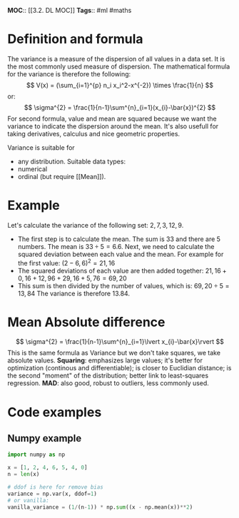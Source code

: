 **MOC**:: [[3.2. DL MOC]]
**Tags**:: #ml #maths 

# Definition and formula
The variance is a measure of the dispersion of all values in a data set. It is the most commonly used measure of dispersion.
The mathematical formula for the variance is therefore the following:
$$
V(x) = (\sum_{i=1}^{p} n_i x_i^2-x^{-2}) \times \frac{1}{n}
$$
or:
$$
\sigma^{2} = \frac{1}{n-1}\sum^{n}_{i=1}(x_{i}-\bar{x})^{2}
$$
For second formula, value and mean are squared because we want the variance to indicate the dispersion around the mean. It's also usefull for taking derivatives, calculus and nice geometric properties.

Variance is suitable for
- any distribution.
Suitable data types:
- numerical
- ordinal (but require [[Mean]]).

# Example
Let's calculate the variance of the following set: $2, 7, 3, 12, 9$.
- The first step is to calculate the mean. The sum is 33 and there are 5 numbers. The mean is $33 ÷ 5 =6.6$. Next, we need to calculate the squared deviation between each value and the mean. For example for the first value: $(2-6,6)^2 = 21,16$
- The squared deviations of each value are then added together: $21,16 + 0,16 + 12,96 + 29,16 + 5,76 = 69,20$
- This sum is then divided by the number of values, which is: $69,20 ÷ 5 = 13,84$
The variance is therefore $13.84$.

# Mean Absolute difference
$$
\sigma^{2} = \frac{1}{n-1}\sum^{n}_{i=1}\lvert x_{i}-\bar{x}\rvert
$$
This is the same formula as Variance but we don't take squares, we take absolute values.
**Squaring**: emphasizes large values; it's better for optimization (continous and differentiable); is closer to Euclidian distance; is the second "moment" of the distribution; better link to least-squares regression.
**MAD**: also good, robust to outliers, less commonly used.

# Code examples
## Numpy example
```python
import numpy as np

x = [1, 2, 4, 6, 5, 4, 0]
n = len(x)

# ddof is here for remove bias
variance = np.var(x, ddof=1)
# or vanilla:
vanilla_variance = (1/(n-1)) * np.sum((x - np.mean(x))**2)
```

